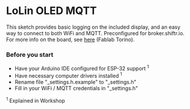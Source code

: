 # LoLin OLED MQTT

This sketch provides basic logging on the included display, and an easy way to connect to both WiFi and MQTT. Preconfigured for broker.shiftr.io. For more info on the board, see [here](https://bit.ly/2xkBlO5) (Fablab Torino).

### Before you start

* Have your Arduino IDE configured for ESP-32 support <sup>1</sup>
* Have necessary computer drivers installed <sup>1</sup>
* Rename file "_settings.h.example" to "_settings.h"
* Fill in your WiFi / MQTT credentials in "_settings.h"

<sup>1</sup> Explained in Workshop

